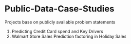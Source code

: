 # Public-Data-Case-Studies
Projects base on publicly available problem statements
1. Predicting Credit Card spend and Key Drivers
2. Walmart Store Sales Prediction factoring in Holiday Sales
